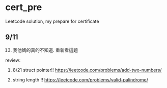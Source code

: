 # cert_pre
Leetcode solution, my prepare for certificate

## 9/11
13. 我他媽的真的不知道. 重新看這題

review: 
1. 8/21 struct pointer!! 
https://leetcode.com/problems/add-two-numbers/

2. string length !! 
https://leetcode.com/problems/valid-palindrome/
